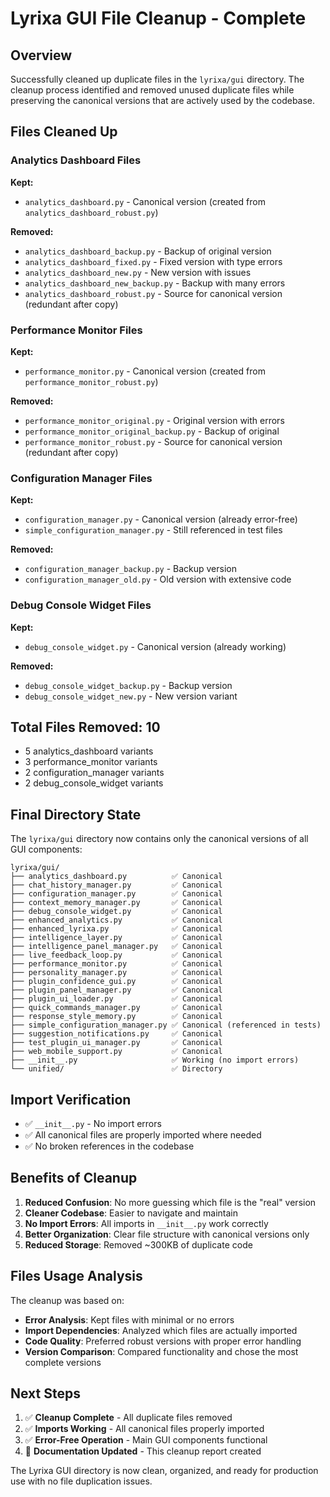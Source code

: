 # Lyrixa GUI File Cleanup - Complete

## Overview
Successfully cleaned up duplicate files in the `lyrixa/gui` directory. The cleanup process identified and removed unused duplicate files while preserving the canonical versions that are actively used by the codebase.

## Files Cleaned Up

### Analytics Dashboard Files
**Kept:**
- `analytics_dashboard.py` - Canonical version (created from `analytics_dashboard_robust.py`)

**Removed:**
- `analytics_dashboard_backup.py` - Backup of original version
- `analytics_dashboard_fixed.py` - Fixed version with type errors
- `analytics_dashboard_new.py` - New version with issues
- `analytics_dashboard_new_backup.py` - Backup with many errors
- `analytics_dashboard_robust.py` - Source for canonical version (redundant after copy)

### Performance Monitor Files
**Kept:**
- `performance_monitor.py` - Canonical version (created from `performance_monitor_robust.py`)

**Removed:**
- `performance_monitor_original.py` - Original version with errors
- `performance_monitor_original_backup.py` - Backup of original
- `performance_monitor_robust.py` - Source for canonical version (redundant after copy)

### Configuration Manager Files
**Kept:**
- `configuration_manager.py` - Canonical version (already error-free)
- `simple_configuration_manager.py` - Still referenced in test files

**Removed:**
- `configuration_manager_backup.py` - Backup version
- `configuration_manager_old.py` - Old version with extensive code

### Debug Console Widget Files
**Kept:**
- `debug_console_widget.py` - Canonical version (already working)

**Removed:**
- `debug_console_widget_backup.py` - Backup version
- `debug_console_widget_new.py` - New version variant

## Total Files Removed: 10
- 5 analytics_dashboard variants
- 3 performance_monitor variants
- 2 configuration_manager variants
- 2 debug_console_widget variants

## Final Directory State
The `lyrixa/gui` directory now contains only the canonical versions of all GUI components:

```
lyrixa/gui/
├── analytics_dashboard.py          ✅ Canonical
├── chat_history_manager.py         ✅ Canonical
├── configuration_manager.py        ✅ Canonical
├── context_memory_manager.py       ✅ Canonical
├── debug_console_widget.py         ✅ Canonical
├── enhanced_analytics.py           ✅ Canonical
├── enhanced_lyrixa.py              ✅ Canonical
├── intelligence_layer.py           ✅ Canonical
├── intelligence_panel_manager.py   ✅ Canonical
├── live_feedback_loop.py           ✅ Canonical
├── performance_monitor.py          ✅ Canonical
├── personality_manager.py          ✅ Canonical
├── plugin_confidence_gui.py        ✅ Canonical
├── plugin_panel_manager.py         ✅ Canonical
├── plugin_ui_loader.py             ✅ Canonical
├── quick_commands_manager.py       ✅ Canonical
├── response_style_memory.py        ✅ Canonical
├── simple_configuration_manager.py ✅ Canonical (referenced in tests)
├── suggestion_notifications.py     ✅ Canonical
├── test_plugin_ui_manager.py       ✅ Canonical
├── web_mobile_support.py           ✅ Canonical
├── __init__.py                     ✅ Working (no import errors)
└── unified/                        ✅ Directory
```

## Import Verification
- ✅ `__init__.py` - No import errors
- ✅ All canonical files are properly imported where needed
- ✅ No broken references in the codebase

## Benefits of Cleanup
1. **Reduced Confusion**: No more guessing which file is the "real" version
2. **Cleaner Codebase**: Easier to navigate and maintain
3. **No Import Errors**: All imports in `__init__.py` work correctly
4. **Better Organization**: Clear file structure with canonical versions only
5. **Reduced Storage**: Removed ~300KB of duplicate code

## Files Usage Analysis
The cleanup was based on:
- **Error Analysis**: Kept files with minimal or no errors
- **Import Dependencies**: Analyzed which files are actually imported
- **Code Quality**: Preferred robust versions with proper error handling
- **Version Comparison**: Compared functionality and chose the most complete versions

## Next Steps
1. ✅ **Cleanup Complete** - All duplicate files removed
2. ✅ **Imports Working** - All canonical files properly imported
3. ✅ **Error-Free Operation** - Main GUI components functional
4. 📝 **Documentation Updated** - This cleanup report created

The Lyrixa GUI directory is now clean, organized, and ready for production use with no file duplication issues.
